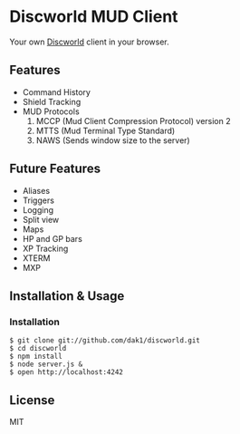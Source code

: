 # Discworld MUD Client

Your own [Discworld](http://discworld.atuin.net) client in your browser.

## Features

- Command History
- Shield Tracking
- MUD Protocols
  1. MCCP (Mud Client Compression Protocol) version 2
  2. MTTS (Mud Terminal Type Standard)
  3. NAWS (Sends window size to the server)

## Future Features

- Aliases
- Triggers
- Logging
- Split view
- Maps
- HP and GP bars
- XP Tracking
- XTERM
- MXP

## Installation & Usage

### Installation

    $ git clone git://github.com/dak1/discworld.git
    $ cd discworld
    $ npm install
    $ node server.js &
    $ open http://localhost:4242

## License

MIT
